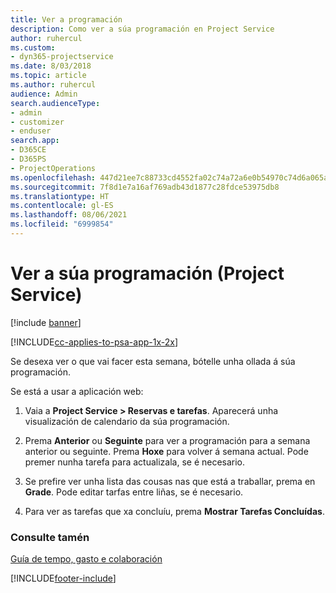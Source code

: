 ```yaml
---
title: Ver a programación
description: Como ver a súa programación en Project Service
author: ruhercul
ms.custom:
- dyn365-projectservice
ms.date: 8/03/2018
ms.topic: article
ms.author: ruhercul
audience: Admin
search.audienceType:
- admin
- customizer
- enduser
search.app:
- D365CE
- D365PS
- ProjectOperations
ms.openlocfilehash: 447d21ee7c88733cd4552fa02c74a72a6e0b54970c74d6a065a9b3fe93bbb266
ms.sourcegitcommit: 7f8d1e7a16af769adb43d1877c28fdce53975db8
ms.translationtype: HT
ms.contentlocale: gl-ES
ms.lasthandoff: 08/06/2021
ms.locfileid: "6999854"
---
```

# <a name="view-your-schedule-project-service"></a>Ver a súa programación (Project Service)

[!include [banner](../includes/psa-now-project-operations.md)]

[!INCLUDE[cc-applies-to-psa-app-1x-2x](../includes/cc-applies-to-psa-app-1x-2x.md)]

Se desexa ver o que vai facer esta semana, bótelle unha ollada á súa programación.  
  
 Se está a usar a aplicación web:  
  
1.  Vaia a **Project Service > Reservas e tarefas**. Aparecerá unha visualización de calendario da súa programación.  
  
2.  Prema **Anterior** ou **Seguinte** para ver a programación para a semana anterior ou seguinte. Prema **Hoxe** para volver á semana actual. Pode premer nunha tarefa para actualizala, se é necesario.  
  
3.  Se prefire ver unha lista das cousas nas que está a traballar, prema en **Grade**. Pode editar tarfas entre liñas, se é necesario.  
  
4.  Para ver as tarefas que xa concluíu, prema **Mostrar Tarefas Concluídas**.  
  
### <a name="see-also"></a>Consulte tamén  
 [Guía de tempo, gasto e colaboración](../psa/time-expense-collaboration-guide.md)


[!INCLUDE[footer-include](../includes/footer-banner.md)]
